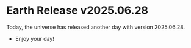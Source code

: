 # Earth Release v2025.06.28
Today, the universe has released another day with version 2025.06.28.
- Enjoy your day!
